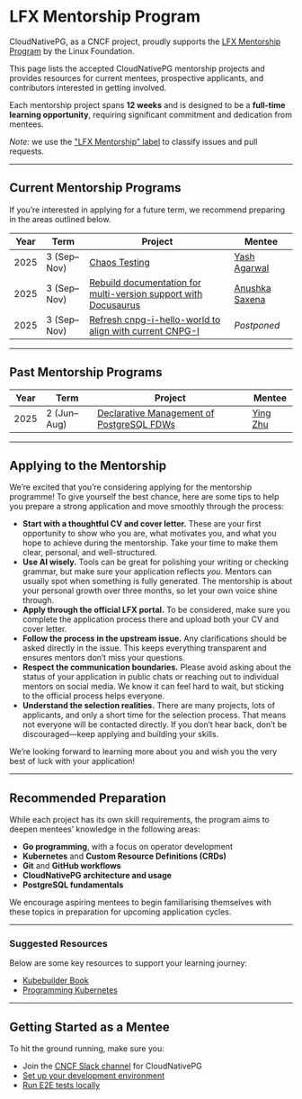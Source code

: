 # LFX Mentorship Program

CloudNativePG, as a CNCF project, proudly supports the
[LFX Mentorship Program](https://lfx.linuxfoundation.org/tools/mentorship/)
by the Linux Foundation.

This page lists the accepted CloudNativePG mentorship projects and provides
resources for current mentees, prospective applicants, and contributors
interested in getting involved.

Each mentorship project spans **12 weeks** and is designed to be a **full-time
learning opportunity**, requiring significant commitment and dedication from
mentees.

*Note:* we use the
["LFX Mentorship" label](https://github.com/cloudnative-pg/cloudnative-pg/issues?q=is%3Aissue%20state%3Aopen%20label%3A%22LFX%20Mentorship%22)
to classify issues and pull requests.

---

## Current Mentorship Programs

If you’re interested in applying for a future term, we recommend preparing in
the areas outlined below.

| Year | Term        | Project                                                                                                                              | Mentee                                   |
| ---- | ----------- | ------------------------------------------------------------------------------------------------------------------------------------ | ---------------------------------------- |
| 2025 | 3 (Sep–Nov) | [Chaos Testing](https://mentorship.lfx.linuxfoundation.org/project/0858ce07-0c90-47fa-a1a0-95c6762f00ff) | [Yash Agarwal](https://github.com/xploy04) |
| 2025 | 3 (Sep–Nov) | [Rebuild documentation for multi-version support with Docusaurus](https://mentorship.lfx.linuxfoundation.org/project/86a647c1-88c7-474f-b093-6abb58197083) | [Anushka Saxena](https://www.linkedin.com/in/-anushka-saxena/) |
| 2025 | 3 (Sep–Nov) | [Refresh cnpg-i-hello-world to align with current CNPG-I](https://mentorship.lfx.linuxfoundation.org/project/cabc7391-4956-42b2-b91c-d261816b7289) | *Postponed* |

---

## Past Mentorship Programs

| Year | Term        | Project                                                                                                                              | Mentee                                   |
| ---- | ----------- | ------------------------------------------------------------------------------------------------------------------------------------ | ---------------------------------------- |
| 2025 | 2 (Jun–Aug) | [Declarative Management of PostgreSQL FDWs](https://mentorship.lfx.linuxfoundation.org/project/53fa853e-b5fa-4d68-be71-f005c75aea89) | [Ying Zhu](https://github.com/EdwinaZhu) |

---

## Applying to the Mentorship

We’re excited that you’re considering applying for the mentorship programme! To
give yourself the best chance, here are some tips to help you prepare a strong
application and move smoothly through the process:

- **Start with a thoughtful CV and cover letter.** These are your first
  opportunity to show who you are, what motivates you, and what you hope to
  achieve during the mentorship. Take your time to make them clear, personal, and
  well-structured.
- **Use AI wisely.** Tools can be great for polishing your writing or checking
  grammar, but make sure your application reflects *you*. Mentors can usually
  spot when something is fully generated. The mentorship is about your personal
  growth over three months, so let your own voice shine through.
- **Apply through the official LFX portal.** To be considered, make sure you
  complete the application process there and upload both your CV and cover
  letter.
- **Follow the process in the upstream issue.** Any clarifications should be
  asked directly in the issue. This keeps everything transparent and ensures
  mentors don’t miss your questions.
- **Respect the communication boundaries.** Please avoid asking about the
  status of your application in public chats or reaching out to individual
  mentors on social media. We know it can feel hard to wait, but sticking to the
  official process helps everyone.
- **Understand the selection realities.** There are many projects, lots of
  applicants, and only a short time for the selection process. That means not
  everyone will be contacted directly. If you don’t hear back, don’t be
  discouraged—keep applying and building your skills.

We’re looking forward to learning more about you and wish you the very best of
luck with your application!

---

## Recommended Preparation

While each project has its own skill requirements, the program aims to deepen
mentees’ knowledge in the following areas:

- **Go programming**, with a focus on operator development
- **Kubernetes** and **Custom Resource Definitions (CRDs)**
- **Git** and **GitHub workflows**
- **CloudNativePG architecture and usage**
- **PostgreSQL fundamentals**

We encourage aspiring mentees to begin familiarising themselves with these
topics in preparation for upcoming application cycles.

---

### Suggested Resources

Below are some key resources to support your learning journey:

- [Kubebuilder Book](https://book.kubebuilder.io/)
- [Programming Kubernetes](https://www.oreilly.com/library/view/programming-kubernetes/9781492047094/)

---

## Getting Started as a Mentee

To hit the ground running, make sure you:

- Join the [CNCF Slack channel](../README.md#communications) for CloudNativePG
- [Set up your development environment](development_environment/README.md)
- [Run E2E tests locally](e2e_testing_environment/README.md)
